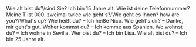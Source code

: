 Wie alt bist du?/sind Sie? Ich bin 15 Jahre alt.
Wie ist deine Telefonnummer? Meine T ist 000.
zweimal twice
wie geht's?/Wie geht es Ihnen? how are you?/What's up?
Wie heißt du? – Ich heiße Nico.
Wie geht's dir? – Danke, mir geht's gut.
Woher kommst du? – Ich komme aus Spanien.
Wo wohnst du? – Ich wohne in Sevilla.
Wer bist du? – Ich bin Lisa.
Wie alt bist du? – Ich bin 25 Jahre alt.

